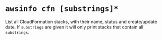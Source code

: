 # `awsinfo cfn [substrings]*`

List all CloudFormation stacks, with their name, status and create/update date.
If `substrings` are given it will only print stacks that contain all `substrings`.